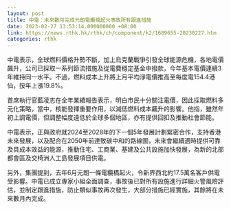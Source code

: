 ```yaml
---
layout: post
title: 中電：未來數月完成元朗電纜橋起火事故所有跟進措施
date: 2023-02-27 13:53:14.000000000 +08:00
link: https://news.rthk.hk/rthk/ch/component/k2/1689655-20230227.htm
categories: rthk
---
```


中電表示，全球燃料價格升勢不斷，加上烏克蘭戰爭引發全球能源危機，各地電價飆升，公司已採取一系列節流措施及從電費穩定基金中撥款，今年基本電價連續3年維持同一水平。不過，燃料成本上升將上月平均淨電價推高至每度電154.4港仙，按年上漲19.8%。

首席執行官藍凌志在全年業績報告表示，明白市民十分關注電價，因此採取燃料多元化策略，當中，核能發揮重要作用，以減低燃料成本飆升的影響。他指，雖然年初上調電價，但調整幅度遠低於全球多個地區，亦有提供回扣及推動社會節能。

中電表示，正與政府就2024至2028年的下一個5年發展計劃緊密合作，支持香港未來發展，以及配合在2050年前達致碳中和的路線圖，未來會繼續適時提供可靠及具成本效益的能源，推動住宅、工商業、基建及公共設施加快發展，為新的北部都會區及交椅洲人工島發展項目供電。

另外，集團提到，去年6月元朗一條電纜橋起火，令新界西北約17.5萬名客戶供電受影響。中電已成立專家小組全面調查，事故後已對所有設施進行詳細火警風險評估，並制定跟進措施，防止類似事故再次發生，大部分措施已經實施，其餘將在未來數月內完成。
